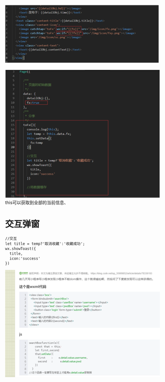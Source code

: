 ![](https://raw.githubusercontent.com/shutter-cp/imgBed/master/img/20190527214303.png)	

![](https://raw.githubusercontent.com/shutter-cp/imgBed/master/img/20190527214323.png)	
this可以获取到全部的当前信息、	


# 交互弹窗
```
//交互
let title = temp?'取消收藏':'收藏成功';
wx.showToast({
  title,
  icon:'success'
})
```

![](https://raw.githubusercontent.com/shutter-cp/imgBed/master/img/20190527214451.png)